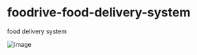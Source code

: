 # foodrive-food-delivery-system
food delivery system

![image](https://user-images.githubusercontent.com/37342043/160188147-b517a005-5fa1-4aa9-bfe0-a927569052b1.png)

